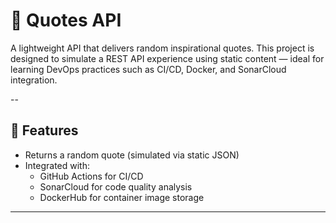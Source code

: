 # 📜 Quotes API

A lightweight API that delivers random inspirational quotes. This project is designed to simulate a REST API experience using static content — ideal for learning DevOps practices such as CI/CD, Docker, and SonarCloud integration.

--
## 🚀 Features

- Returns a random quote (simulated via static JSON)
- Integrated with:
  - GitHub Actions for CI/CD
  - SonarCloud for code quality analysis
  - DockerHub for container image storage

---
